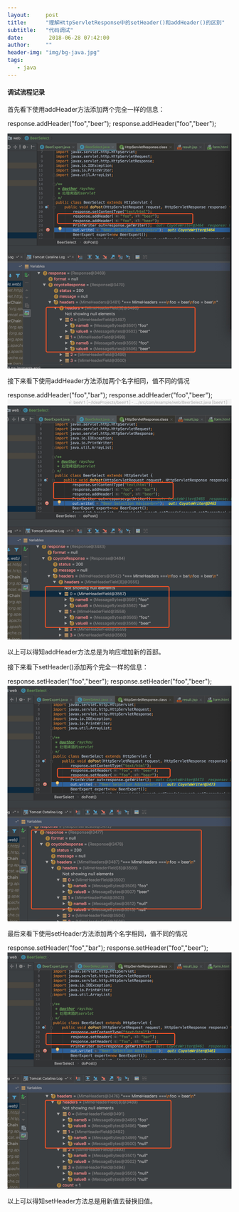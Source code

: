 ```yaml
---
layout:     post
title:      "理解HttpServletResponse中的setHeader()和addHeader()的区别"
subtitle:   "代码调试"
date:        2018-06-28 07:42:00
author:     ""
header-img: "img/bg-java.jpg"
tags:
   - java
---
```


#### 调试流程记录
首先看下使用addHeader方法添加两个完全一样的信息：
 
 response.addHeader("foo","beer");
 response.addHeader("foo","beer");

![](/img/20180628/ts1.png)

接下来看下使用addHeader方法添加两个名字相同，值不同的情况

response.addHeader("foo","bar");
response.addHeader("foo","beer");
![](/img/20180628/ts2.png)

以上可以得知addHeader方法总是为响应增加新的首部。

接下来看下setHeader()添加两个完全一样的信息：

response.setHeader("foo","beer");
response.setHeader("foo","beer");
![](/img/20180628/ts3.png)

最后来看下使用setHeader方法添加两个名字相同，值不同的情况

response.setHeader("foo","bar");
response.setHeader("foo","beer");
![](/img/20180628/ts4.png)

以上可以得知setHeader方法总是用新值去替换旧值。 